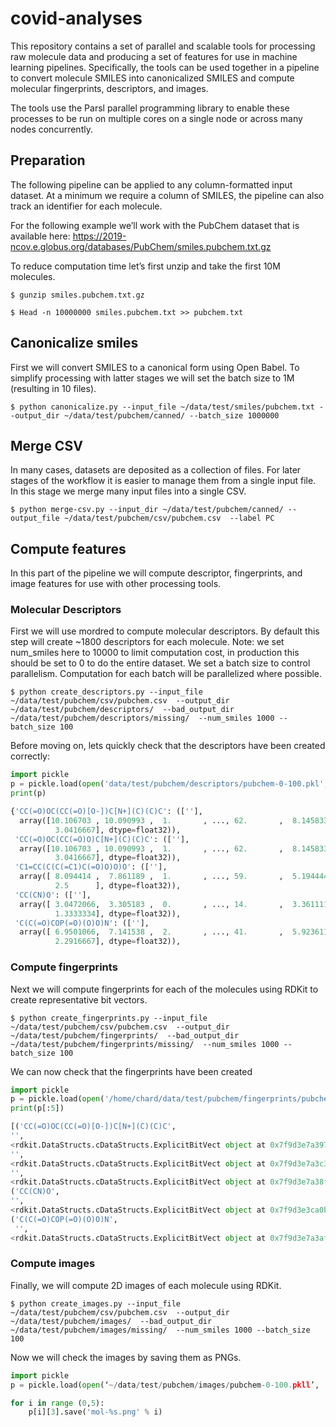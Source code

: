 # covid-analyses

This repository contains a set of parallel and scalable tools for processing raw molecule data and producing a set of features for use in machine learning pipelines. Specifically, the tools can be used together in a pipeline to convert molecule SMILES into canonicalized SMILES and compute molecular fingerprints, descriptors, and images. 

The tools use the Parsl parallel programming library to enable these processes to be run on multiple cores on a single node or across many nodes concurrently. 

## Preparation

The following pipeline can be applied to any column-formatted input dataset. At a minimum we require a column of SMILES, the pipeline can also track an identifier for each molecule.

For the following example we’ll work with the PubChem dataset that is available here: https://2019-ncov.e.globus.org/databases/PubChem/smiles.pubchem.txt.gz

To reduce computation time let’s first unzip and take the first 10M molecules. 

```
$ gunzip smiles.pubchem.txt.gz

$ Head -n 10000000 smiles.pubchem.txt >> pubchem.txt
```

## Canonicalize smiles

First we will convert SMILES to a canonical form using Open Babel. To simplify processing with latter stages we will set the batch size to 1M (resulting in 10 files).

```
$ python canonicalize.py --input_file ~/data/test/smiles/pubchem.txt --output_dir ~/data/test/pubchem/canned/ --batch_size 1000000
```

## Merge CSV

In many cases, datasets are deposited as a collection of files. For later stages of the workflow it is easier to manage them from a single input file. In this stage we merge many input files into a single CSV. 

```
$ python merge-csv.py --input_dir ~/data/test/pubchem/canned/ --output_file ~/data/test/pubchem/csv/pubchem.csv  --label PC
```

## Compute features

In this part of the pipeline we will compute descriptor, fingerprints, and image features for use with other processing tools.

### Molecular Descriptors 

First we will use mordred to compute molecular descriptors. By default this step will create ~1800 descriptors for each molecule.  Note: we set num_smiles here to 10000 to limit computation cost, in production this should be set to 0 to do the entire dataset. We set a batch size to control parallelism. Computation for each batch will be parallelized where possible.

```
$ python create_descriptors.py --input_file ~/data/test/pubchem/csv/pubchem.csv  --output_dir ~/data/test/pubchem/descriptors/  --bad_output_dir ~/data/test/pubchem/descriptors/missing/  --num_smiles 1000 --batch_size 100
```

Before moving on, lets quickly check that the descriptors have been created correctly: 

```python
import pickle
p = pickle.load(open('data/test/pubchem/descriptors/pubchem-0-100.pkl', 'rb'))
print(p)

{'CC(=O)OC(CC(=O)[O-])C[N+](C)(C)C': ([''],
  array([10.106703 , 10.090993 ,  1.       , ..., 62.       ,  8.145833 ,
          3.0416667], dtype=float32)),
 'CC(=O)OC(CC(=O)O)C[N+](C)(C)C': ([''],
  array([10.106703 , 10.090993 ,  1.       , ..., 62.       ,  8.145833 ,
          3.0416667], dtype=float32)),
 'C1=CC(C(C(=C1)C(=O)O)O)O': ([''],
  array([ 8.094414 ,  7.861189 ,  1.       , ..., 59.       ,  5.1944447,
          2.5      ], dtype=float32)),
 'CC(CN)O': ([''],
  array([ 3.0472066,  3.305183 ,  0.       , ..., 14.       ,  3.3611112,
          1.3333334], dtype=float32)),
 'C(C(=O)COP(=O)(O)O)N': ([''],
  array([ 6.9501066,  7.141538 ,  2.       , ..., 41.       ,  5.923611 ,
          2.2916667], dtype=float32)),
```


### Compute fingerprints

Next we will compute fingerprints for each of the molecules using RDKit to create representative bit vectors. 

```
$ python create_fingerprints.py --input_file ~/data/test/pubchem/csv/pubchem.csv  --output_dir ~/data/test/pubchem/fingerprints/  --bad_output_dir ~/data/test/pubchem/fingerprints/missing/  --num_smiles 1000 --batch_size 100
```

We can now check that the fingerprints have been created

```python
import pickle
p = pickle.load(open('/home/chard/data/test/pubchem/fingerprints/pubchem-0-100.pkl', 'rb'))
print(p[:5])

[('CC(=O)OC(CC(=O)[O-])C[N+](C)(C)C', 
'', 
<rdkit.DataStructs.cDataStructs.ExplicitBitVect object at 0x7f9d3e7a3970>), ('CC(=O)OC(CC(=O)O)C[N+](C)(C)C', 
'', 
<rdkit.DataStructs.cDataStructs.ExplicitBitVect object at 0x7f9d3e7a3c30>), ('C1=CC(C(C(=C1)C(=O)O)O)O', 
'', 
<rdkit.DataStructs.cDataStructs.ExplicitBitVect object at 0x7f9d3e7a38f0>), 
('CC(CN)O', 
'', 
<rdkit.DataStructs.cDataStructs.ExplicitBitVect object at 0x7f9d3e3ca0b0>), 
('C(C(=O)COP(=O)(O)O)N',
 '', 
<rdkit.DataStructs.cDataStructs.ExplicitBitVect object at 0x7f9d3e7a3af0>)]
```

### Compute images

Finally, we will compute 2D images of each molecule using RDKit.

```
$ python create_images.py --input_file ~/data/test/pubchem/csv/pubchem.csv  --output_dir ~/data/test/pubchem/images/  --bad_output_dir ~/data/test/pubchem/images/missing/  --num_smiles 1000 --batch_size 100
```

Now we will check the images by saving them as PNGs. 

```python
import pickle
p = pickle.load(open(‘~/data/test/pubchem/images/pubchem-0-100.pkll’, 'rb'))

for i in range (0,5):
    p[i][3].save('mol-%s.png' % i)
```
